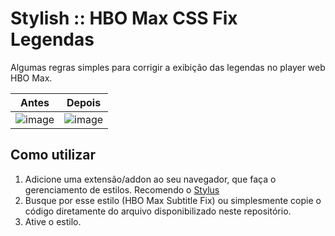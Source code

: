 # Stylish :: HBO Max CSS Fix Legendas

Algumas regras simples para corrigir a exibição das legendas no player web HBO Max.

| Antes  |  Depois  |
| ------------------- | ------------------- |
|  ![image](https://user-images.githubusercontent.com/937445/125341194-bbde3b80-e329-11eb-8f6e-2f880ab0250a.png) |  ![image](https://user-images.githubusercontent.com/937445/125341235-c7c9fd80-e329-11eb-8f8b-b1946cb14c27.png) |


## Como utilizar

1. Adicione uma extensão/addon ao seu navegador, que faça o gerenciamento de estilos. Recomendo o [Stylus](https://github.com/openstyles/stylus#releases)
2. Busque por esse estilo (HBO Max Subtitle Fix) ou simplesmente copie o código diretamente do arquivo disponibilizado neste repositório.
3. Ative o estilo.
